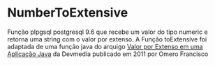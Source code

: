 # NumberToExtensive
Função plpgsql postgresql 9.6 que recebe  um valor do tipo numeric e retorna uma string com o valor por extenso.
A Função toExtensive foi adaptada de uma função java do arquigo [Valor por Extenso em uma Aplicação Java](https://www.devmedia.com.br/valor-por-extenso-em-uma-aplicacao-java/21897) da Devmedia publicado em 2011 por Omero Francisco
